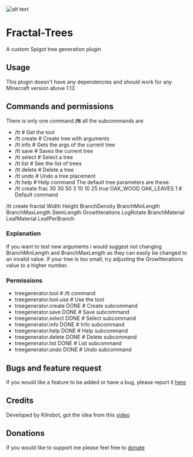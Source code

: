 ![alt text](https://i.imgur.com/pZ1H2xBl.png)
# Fractal-Trees
A custom Spigot tree generation plugin
## Usage
This plugin doesn't have any dependencies and should work for any Minecraft version above 1.13

## Commands and permissions
There is only one command **/tt** all the subcommands are
- /tt # Get the tool
- /tt create <args> # Create tree with arguments
- /tt info # Gets the args of the current tree
- /tt save <name> # Saves the current tree
- /tt select <name> # Select a tree
- /tt list # See the list of trees
- /tt delete # Delete a tree
- /tt undo # Undo a tree placement
- /tt help # Help command
The default tree parameters are these:
- /tt create frac 30 30 50 3 10 10 25 true OAK_WOOD OAK_LEAVES 1 # Default command

/tt create fractal Width Height BranchDensity BranchMinLength BranchMaxLength StemLength GrowItterations LogRotate BranchMaterial LeafMaterial LeafPerBranch

### Explanation
If you want to test new arguments i would suggest not changing BranchMinLength and BranchMaxLength as they can easily be changed to an invalid value. If your tree is too small, try adjusting the GrowItterations value to a higher number.

### Permissions
- treegenerator.tool # /tt command
- treegenerator.tool.use # Use the tool 
- treegenerator.create DONE # Create subcommand
- treegenerator.save DONE # Save subcommand
- treegenerator.select DONE # Select subcommand
- treegenerator.info DONE # Info subcommand
- treegenerator.help DONE # Help subcommand
- treegenerator.delete DONE # Delete subcommand
- treegenerator.list DONE # List subcommand
- treegenerator.undo DONE # Undo subcommand

## Bugs and feature request
If you would like a feature to be added or have a bug, please report it [here](https://github.com/Kilrobot/Fractal-Trees/issues)

## Credits
Developed by Kilrobot, got the idea from this [video](https://www.youtube.com/watch?v=JcopTKXt8L8)

## Donations
If you would like to support me please feel free to [donate](https://www.buymeacoffee.com/kilrobot)
